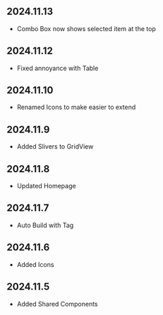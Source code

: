 ## 2024.11.13

* Combo Box now shows selected item at the top

## 2024.11.12

* Fixed annoyance with Table

## 2024.11.10

* Renamed Icons to make easier to extend

## 2024.11.9

* Added Slivers to GridView

## 2024.11.8

* Updated Homepage

## 2024.11.7

* Auto Build with Tag

## 2024.11.6

* Added Icons

## 2024.11.5

* Added Shared Components 
